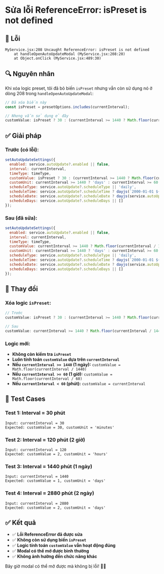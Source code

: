 # Sửa lỗi ReferenceError: isPreset is not defined

## 🐛 Lỗi

```
MyService.jsx:208 Uncaught ReferenceError: isPreset is not defined
    at handleOpenAutoUpdateModal (MyService.jsx:208:20)
    at Object.onClick (MyService.jsx:489:30)
```

## 🔍 Nguyên nhân

Khi xóa logic preset, tôi đã bỏ biến `isPreset` nhưng vẫn còn sử dụng nó ở dòng 208 trong `handleOpenAutoUpdateModal`:

```javascript
// Đã xóa biến này
const isPreset = presetOptions.includes(currentInterval);

// Nhưng vẫn sử dụng ở đây
customValue: isPreset ? 30 : (currentInterval >= 1440 ? Math.floor(currentInterval / 1440) : currentInterval >= 60 ? Math.floor(currentInterval / 60) : currentInterval),
```

## ✅ Giải pháp

### **Trước (có lỗi):**
```javascript
setAutoUpdateSettings({
  enabled: service.autoUpdate?.enabled || false,
  interval: currentInterval,
  timeType: timeType,
  customValue: isPreset ? 30 : (currentInterval >= 1440 ? Math.floor(currentInterval / 1440) : currentInterval >= 60 ? Math.floor(currentInterval / 60) : currentInterval),
  customUnit: currentInterval >= 1440 ? 'days' : currentInterval >= 60 ? 'hours' : 'minutes',
  scheduleType: service.autoUpdate?.scheduleType || 'daily',
  scheduleTime: service.autoUpdate?.scheduleTime ? dayjs(`2000-01-01 ${service.autoUpdate.scheduleTime}`) : null,
  scheduleDate: service.autoUpdate?.scheduleDate ? dayjs(service.autoUpdate.scheduleDate) : null,
  scheduleDays: service.autoUpdate?.scheduleDays || []
});
```

### **Sau (đã sửa):**
```javascript
setAutoUpdateSettings({
  enabled: service.autoUpdate?.enabled || false,
  interval: currentInterval,
  timeType: timeType,
  customValue: currentInterval >= 1440 ? Math.floor(currentInterval / 1440) : currentInterval >= 60 ? Math.floor(currentInterval / 60) : currentInterval,
  customUnit: currentInterval >= 1440 ? 'days' : currentInterval >= 60 ? 'hours' : 'minutes',
  scheduleType: service.autoUpdate?.scheduleType || 'daily',
  scheduleTime: service.autoUpdate?.scheduleTime ? dayjs(`2000-01-01 ${service.autoUpdate.scheduleTime}`) : null,
  scheduleDate: service.autoUpdate?.scheduleDate ? dayjs(service.autoUpdate.scheduleDate) : null,
  scheduleDays: service.autoUpdate?.scheduleDays || []
});
```

## 🎯 Thay đổi

### **Xóa logic `isPreset`:**
```javascript
// Trước
customValue: isPreset ? 30 : (currentInterval >= 1440 ? Math.floor(currentInterval / 1440) : currentInterval >= 60 ? Math.floor(currentInterval / 60) : currentInterval),

// Sau
customValue: currentInterval >= 1440 ? Math.floor(currentInterval / 1440) : currentInterval >= 60 ? Math.floor(currentInterval / 60) : currentInterval,
```

### **Logic mới:**
- **Không còn kiểm tra `isPreset`**
- **Luôn tính toán `customValue` dựa trên `currentInterval`**
- **Nếu `currentInterval >= 1440` (1 ngày):** `customValue = Math.floor(currentInterval / 1440)`
- **Nếu `currentInterval >= 60` (1 giờ):** `customValue = Math.floor(currentInterval / 60)`
- **Nếu `currentInterval < 60` (phút):** `customValue = currentInterval`

## 🧪 Test Cases

### **Test 1: Interval = 30 phút**
```
Input: currentInterval = 30
Expected: customValue = 30, customUnit = 'minutes'
```

### **Test 2: Interval = 120 phút (2 giờ)**
```
Input: currentInterval = 120
Expected: customValue = 2, customUnit = 'hours'
```

### **Test 3: Interval = 1440 phút (1 ngày)**
```
Input: currentInterval = 1440
Expected: customValue = 1, customUnit = 'days'
```

### **Test 4: Interval = 2880 phút (2 ngày)**
```
Input: currentInterval = 2880
Expected: customValue = 2, customUnit = 'days'
```

## ✅ Kết quả

- ✅ **Lỗi ReferenceError đã được sửa**
- ✅ **Không còn sử dụng biến `isPreset`**
- ✅ **Logic tính toán `customValue` vẫn hoạt động đúng**
- ✅ **Modal có thể mở được bình thường**
- ✅ **Không ảnh hưởng đến chức năng khác**

Bây giờ modal có thể mở được mà không bị lỗi! 🎯✨

